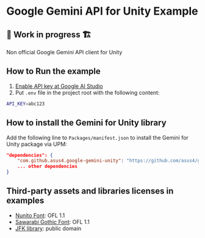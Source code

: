 # Google Gemini API for Unity Example

## **🚧 Work in progress 🏗️**  

Non official Google Gemini API client for Unity

## How to Run the example

1. [Enable API key at Google AI Studio](https://aistudio.google.com/app/apikey)
2. Put `.env` file in the project root with the following content:

```sh
API_KEY=abc123
```

## How to install the Gemini for Unity library

Add the following line to `Packages/manifest.json` to install the Gemini for Unity package via UPM:

```json
"dependencies": {
    "com.github.asus4.google-gemini-unity": "https://github.com/asus4/google-gemini-unity.git?path=Packages/Gemini",
    ... other dependencies
}
```

## Third-party assets and libraries licenses in examples

- [Nunito Font](https://fonts.google.com/specimen/Nunito): OFL 1.1
- [Sawarabi Gothic Font](https://fonts.google.com/specimen/Sawarabi+Gothic): OFL 1.1
- [JFK library](https://www.jfklibrary.org/asset-viewer/archives/jfkwha-006): public domain

